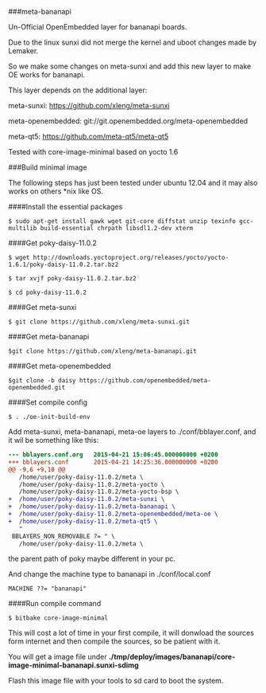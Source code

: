 ###meta-bananapi

Un-Official OpenEmbedded layer for bananapi boards.

Due to the linux sunxi did not merge the kernel and uboot changes made by Lemaker.

So we make some changes on meta-sunxi and add this new layer to make OE works for bananapi.

This layer depends on the additional layer:

meta-sunxi: https://github.com/xleng/meta-sunxi

meta-openembedded: git://git.openembedded.org/meta-openembedded

meta-qt5: https://github.com/meta-qt5/meta-qt5

Tested with core-image-minimal based on yocto 1.6


###Build minimal image

The following steps has just been tested under ubuntu 12.04 and it may also works on others *nix like OS.


####Install the essential packages
```shell
$ sudo apt-get install gawk wget git-core diffstat unzip texinfo gcc-multilib build-essential chrpath libsdl1.2-dev xterm
```

####Get poky-daisy-11.0.2
```shell
$ wget http://downloads.yoctoproject.org/releases/yocto/yocto-1.6.1/poky-daisy-11.0.2.tar.bz2

$ tar xvjf poky-daisy-11.0.2.tar.bz2

$ cd poky-daisy-11.0.2
```

####Get meta-sunxi 
```shell
$ git clone https://github.com/xleng/meta-sunxi.git
```

####Get meta-bananapi
```shell
$git clone https://github.com/xleng/meta-bananapi.git
```

####Get meta-openembedded
```shell
$git clone -b daisy https://github.com/openembedded/meta-openembedded.git
```

####Set compile config
```shell
$ . ./oe-init-build-env
```
Add meta-sunxi, meta-bananapi, meta-oe layers to ./conf/bblayer.conf, and it wil be something like this:

```diff
--- bblayers.conf.org   2015-04-21 15:06:45.000000000 +0200
+++ bblayers.conf       2015-04-21 14:25:36.000000000 +0200
@@ -9,6 +9,10 @@
   /home/user/poky-daisy-11.0.2/meta \
   /home/user/poky-daisy-11.0.2/meta-yocto \
   /home/user/poky-daisy-11.0.2/meta-yocto-bsp \
+  /home/user/poky-daisy-11.0.2/meta-sunxi \
+  /home/user/poky-daisy-11.0.2/meta-bananapi \
+  /home/user/poky-daisy-11.0.2/meta-openembedded/meta-oe \
+  /home/user/poky-daisy-11.0.2/meta-qt5 \
   "
 BBLAYERS_NON_REMOVABLE ?= " \
   /home/user/poky-daisy-11.0.2/meta \
```

the parent path of poky maybe different in your pc.


And change the machine type to bananapi in ./conf/local.conf
```
MACHINE ??= "bananapi"
```

####Run compile command
```
$ bitbake core-image-minimal
``` 

This will cost a lot of time in your first compile, it will donwload the sources form internet and then compile the sources, so be patient with it.

You will get a image file under **./tmp/deploy/images/bananapi/core-image-minimal-bananapi.sunxi-sdimg**

Flash this image file with your tools to sd card to boot the system.
